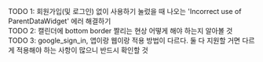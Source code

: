TODO 1: 회원가입(및 로그인) 없이 사용하기 눌렀을 때 나오는 'Incorrect use of ParentDataWidget' 에러 해결하기<br>
TODO 2: 캘린더에 bottom border 짤리는 현상 어떻게 해야 하는지 알아볼 것<br>
TODO 3: google_sign_in, 앱이랑 웹이랑 적용 방법이 다르다. 둘 다 지원할 거면 다르게 적용해야 하는 사항이 많으니 반드시 확인할 것<br>
